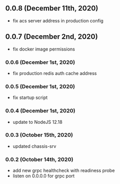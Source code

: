 ## 0.0.8 (December 11th, 2020)

- fix acs server address in production config

## 0.0.7 (December 2nd, 2020)

- fix docker image permissions

### 0.0.6 (December 1st, 2020)

- fix production redis auth cache address

### 0.0.5 (December 1st, 2020)

- fix startup script

### 0.0.4 (December 1st, 2020)

- update to NodeJS 12.18

### 0.0.3 (October 15th, 2020)

- updated chassis-srv

### 0.0.2 (October 14th, 2020)

- add new grpc healthcheck with readiness probe
- listen on 0.0.0.0 for grpc port
